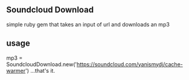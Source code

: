 ## Soundcloud Download
simple ruby gem that takes an input of url and downloads an mp3

## usage
mp3 = SoundcloudDownload.new('https://soundcloud.com/yanismydj/cache-warmer')
...that's it.